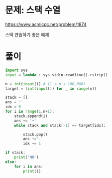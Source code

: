 # 문제: 스택 수열
https://www.acmicpc.net/problem/1874

스택 연습하기 좋은 예제
# 풀이
``` python
import sys
input = lambda : sys.stdin.readline().rstrip()

n = int(input()) # (1 ≤ n ≤ 100,000)
target = [int(input()) for _ in range(n)]

stack = []
ans = ''
idx = 0
for i in range(1,n+1):
    stack.append(i)
    ans += '+'
    while stack and stack[-1] == target[idx]:

        stack.pop()
        ans +='-'
        idx += 1

if stack:
    print('NO')
else:
    for i in ans:
        print(i)

```
